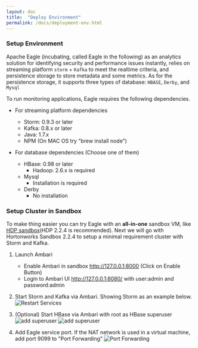 ```yaml
---
layout: doc
title:  "Deploy Environment"
permalink: /docs/deployment-env.html
---
```


### Setup Environment

Apache Eagle (incubating, called Eagle in the following) as an analytics solution for identifying security and performance issues instantly, relies on streaming platform `storm` + `Kafka` to meet the realtime criteria, and persistence storage to store metadata and some metrics. As for the persistence storage, it supports three types of database: `HBASE`, `Derby`, and `Mysql`

To run monitoring applications, Eagle requires the following dependencies.

* For streaming platform dependencies

	* Storm: 0.9.3 or later
	* Kafka: 0.8.x or later
	* Java: 1.7.x
	* NPM (On MAC OS try "brew install node") 	

* For database dependencies (Choose one of them)

	* HBase: 0.98 or later
		* Hadoop: 2.6.x is required
	* Mysql
		* Installation is required
	* Derby
		* No installation 
		
### Setup Cluster in Sandbox
To make thing easier you can try Eagle with an **all-in-one** sandbox VM, like [HDP sandbox](http://hortonworks.com/downloads/#sandbox)(HDP 2.2.4 is recommended). Next we will go with Hortonworks Sandbox 2.2.4 to setup a minimal requirement cluster with Storm and Kafka. 

1. Launch Ambari 
   * Enable Ambari in sandbox http://127.0.0.1:8000 (Click on Enable Button)
   * Login to Ambari UI http://127.0.0.1:8080/ with user:admin and password:admin

2. Start Storm and Kafka via Ambari. Showing Storm as an example below.
![Restart Services](/images/docs/start-storm.png "Services")

3. (Optional) Start HBase via Ambari with root as HBase superuser
![add superuser](/images/docs/hbase-superuser.png)
![add superuser](/images/docs/hbase-superuser2.png)

4. Add Eagle service port. If the NAT network is used in a virtual machine, add port 9099 to "Port Forwarding"
  ![Port Forwarding](/images/docs/eagle-service.png)





